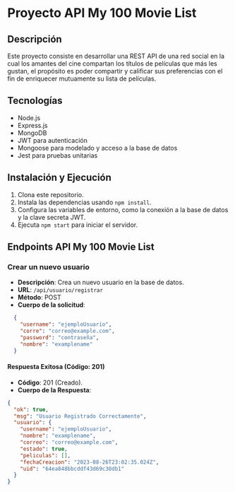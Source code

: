 <!-- my-100-movie-list -->
# Proyecto API My 100 Movie List

## Descripción
Este proyecto consiste en desarrollar una REST API de una red social en la cual los amantes del cine compartan los títulos de películas que más les gustan, el propósito es poder compartir y calificar sus preferencias con el fin de
enriquecer mutuamente su lista de películas.

## Tecnologías
- Node.js
- Express.js
- MongoDB
- JWT para autenticación
- Mongoose para modelado y acceso a la base de datos
- Jest para pruebas unitarias

## Instalación y Ejecución
1. Clona este repositorio.
2. Instala las dependencias usando `npm install`.
3. Configura las variables de entorno, como la conexión a la base de datos y la clave secreta JWT.
4. Ejecuta `npm start` para iniciar el servidor.

## Endpoints API My 100 Movie List

### Crear un nuevo usuario

- **Descripción**: Crea un nuevo usuario en la base de datos.
- **URL**: `/api/usuario/registrar`
- **Método**: POST
- **Cuerpo de la solicitud**:
```json
  {
    "username": "ejemploUsuario",
    "corre": "correo@example.com",
    "password": "contraseña",
    "nombre": "examplename"
  }
```
#### Respuesta Exitosa (Código: 201)
- **Código**: 201 (Creado).
- **Cuerpo de la Respuesta**:
```json
{
  "ok": true,
  "msg": "Usuario Registrado Correctamente",
  "usuario": {
    "username": "ejemploUsuario",
    "nombre": "examplename",
    "correo": "correo@example.com",
    "estado": true,
    "peliculas": [],
    "fechaCreacion": "2023-08-26T23:02:35.024Z",
    "uid": "64ea848bbcddf43d69c30db1"
  }
}
```